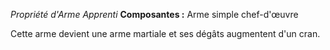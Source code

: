 _Propriété d'Arme Apprenti_
__Composantes :__ Arme simple chef-d'œuvre

Cette arme devient une arme martiale et ses dégâts augmentent d'un cran.